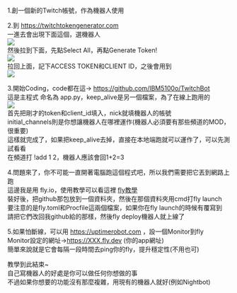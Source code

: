 1.創一個新的Twitch帳號，作為機器人使用

2.到 https://twitchtokengenerator.com  
一進去會出現下面這個，選機器人  
![](https://hackmd.io/_uploads/SJhSsuCs3.png)  
然後拉到下面，先點Select All，再點Generate Token!  
![](https://hackmd.io/_uploads/HyVEndCo3.png)  
拉回上面，記下ACCESS TOKEN和CLIENT ID，之後會用到  
![](https://hackmd.io/_uploads/ByXd6_Rsn.png)

3.開始Coding，code都在這→ https://github.com/IBM5100o/TwitchBot  
這是主程式 命名為 app.py，keep_alive是另一個檔案，為了在線上跑用的  
![](https://hackmd.io/_uploads/ryOMxKRsh.png)  
首先把剛才的token和client_id填入，nick就填機器人的帳號  
initial_channels則是你想讓機器人在哪裡運作(機器人必須要有那些頻道的MOD，很重要)  
這樣就完成了，如果把keep_alive去掉，直接在本地端跑就可以運作了，可以先測試看看  
在頻道打 !add 1 2，機器人應該會回1+2=3

4.問題來了，你不可能一直開著電腦跑這個程式吧，所以我們需要把它丟到網路上跑  
這邊我是用 fly.io，使用教學可以看這裡 [fly教學](https://uu9924079.medium.com/fly-io-%E4%BD%BF%E7%94%A8%E5%BF%83%E5%BE%97-%E5%BE%9E%E8%A8%BB%E5%86%8A-%E4%BD%88%E7%BD%B2-nodejs-%E5%B0%88%E6%A1%88%E5%88%B0%E7%B6%B2%E5%9F%9F%E8%A8%AD%E5%AE%9A-2fee3b64fbe6)  
裝好後，把github那包放到一個資料夾，然後在那個資料夾用cmd打fly launch  
要注意的是fly.toml和Procfile這兩個檔案，如果你在fly launch的時候有覆寫到  
請把它們改回我github給的那樣，然後fly deploy機器人就上線了

5.如果怕斷線，可以用 https://uptimerobot.com ，設一個Monitor到fly  
Monitor設定的網址→https://XXX.fly.dev (你的app網址)  
簡單來說就是它會每隔一段時間去ping你的fly，提升穩定性(不用也可)

教學到此結束~  
自己寫機器人的好處是你可以做任何你想做的事  
不過如果你想要的功能沒有那麼複雜，用現有的機器人就好(例如Nightbot)